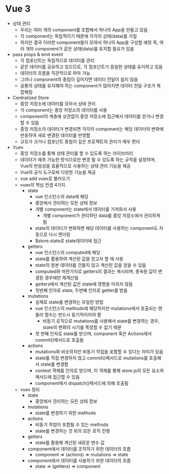 # Vue 3

- 상태 관리
  - 우리는 여러 개의 component를 조합해서 하나의 App을 만들고 있음
  - 각 component는 독립적이기 때문에 각각의 상태(data)를 가짐
  - 하지만 결국 이러한 component들이 모여서 하나의 App을 구성할 예정 즉, 여러 개의 component가 같은 상태(data)를 유지할 필요가 있음
- pass props & emit event
  - 각 컴포넌트는 독립적으로 데이터를 관리
  - 같은 데이터를 공유하고 있으므로, 각 컴포넌트가 동일한 상태를 유지하고 있음
  - 데이터의 흐름을 직관적으로 파악 가능
  - 그러나 component의 중첩이 깊어지면 데이터 전달이 쉽지 않음
  - 공통의 상태를 유지해야 하는 component가 많아지면 데이터 전달 구조가 복잡해짐
- Centralized Store
  - 중앙 저장소에 데이터를 모아서 상태 관리
  - 각 component는 중앙 저장소의 데이터를 사용
  - component의 계층에 상관없이 중앙 저장소에 접근해서 데이터를 얻거나 변경할 수 있음
  - 중앙 저장소의 데이터가 변경되면 각각의 component는 해당 데이터의 변화에 반응하여 새로 변경된 데이터를 반영함
  - 규모가 크거나 컴포넌트 중첩이 깊은 프로젝트의 관리가 매우 편리
- Vuex
  - 중앙 저장소를 통해 상태 관리를 할 수 있도록 하는 라이브러리
  - 데이터가 예측 가능한 방식으로만 변경 될 수 있도록 하는 규칙을 설정하며, Vue의 반응성을 효율적으로 사용하는 상태 관리 기능을 제공
  - Vue의 공식 도구로써 다양한 기능을 제공
  - vue add vuex로 불러오기
  - vuex의 핵심 컨셉 4가지
    - state
      - vue 인스턴스의 data에 해당
      - 중앙에서 관리하는 모든 상태 정보
      - 개별 component는 state에서 데이터를 가져와서 사용
        - 개별 component가 관리하던 data를 중앙 저장소에서 관리하게 됨
      - state의 데이터가 변화하면 해당 데이터를 사용하는 component도 자동으로 다시 렌더링
      - $store.state로 state데이터에 접근
    - getters
      - vue 인스턴스의 computed에 해당
      - state를 활용하여 계산된 값을 얻고자 할 때 사용
      - state의 원본 데이터를 건들지 않고 계산된 값을 얻을 수 있음
      - computed와 마찬가지로 getters의 결과는 캐시되며, 종속된 값이 변경된 경우에만 재계산됨
      - getters에서 계산된 값은 state에 영향을 미치지 않음
      - 첫번째 인자로 state, 두번째 인자로 getter를 받음
    - mutations
      - 실제로 state를 변경하는 유일한 방법
      - vue 인스턴스의 methods에 해당하지만 mutations에서 호출되는 핸들러 함수는 반드시 동기적이어야 함
        - 비동기 로직으로 mutations를 사용해서 state를 변경하는 경우, state의 변화의 시기를 특정할 수 없기 때문
      - 첫 번째 인자로 state를 받으며, component 혹은 Actions에서 commit()메서드로 호출됨
    - actions
      - mutations와 비슷하지만 비동기 작업을 포함할 수 있다는 차이가 있음
      - state를 직접 변경하지 않고 commit()메서드로 mutations를 호출해서 state를 변경함
      - context 객체를 인자로 받으며, 이 객체를 통해 store.js의 모든 요소와 메서드에 접근할 수 있음
      - component에서 dispatch()메서드에 의해 호출됨
  - vuex 정리
    - state
      - 중앙에서 관리하는 모든 상태 정보
    - mutations
      - state를 변경하기 위한 methods
    - actions
      - 비동기 작업이 포함될 수 있는 methods
      - state를 변경하는 것 외의 모든 로직 진행
    - getters
      - state를 활용해 계산된 새로운 변수 값
    - component에서 데이터를 조작하기 위한 데이터의 흐름
      - component => (actions) => mutations => state
    - component에서 데이터를 사용하기 위한 데이터의 흐름
      - state => (getters) => component